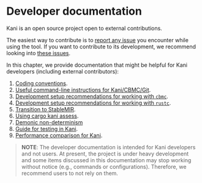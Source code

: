 # Developer documentation

Kani is an open source project open to external contributions.

The easiest way to contribute is to [report any
issue](https://github.com/model-checking/kani/issues/new/choose) you encounter
while using the tool. If you want to contribute to its development,
we recommend looking into [these issues](https://github.com/model-checking/kani/contribute).

In this chapter, we provide documentation that might be helpful for Kani
developers (including external contributors):
 1. [Coding conventions](./conventions.md).
 2. [Useful command-line instructions for Kani/CBMC/Git](./cheat-sheets.md).
 3. [Development setup recommendations for working with `cbmc`](./cbmc-hacks.md).
 4. [Development setup recommendations for working with `rustc`](./rustc-hacks.md).
 5. [Transition to StableMIR](./stable-mir.md).
 6. [Using cargo kani assess](./dev-assess.md).
 7. [Demonic non-determinism](./demonic-nondet.md)
 8. [Guide for testing in Kani](./testing.md).
 9. [Performance comparison for Kani](./performance-comparisons.md).

> **NOTE**: The developer documentation is intended for Kani developers and not
users. At present, the project is under heavy development and some items
discussed in this documentation may stop working without notice (e.g., commands
or configurations). Therefore, we recommend users to not rely on them.
